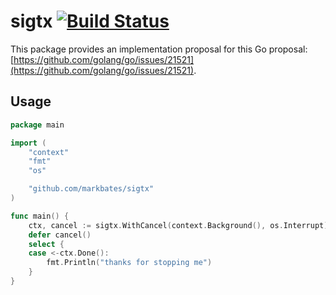 # sigtx [![Build Status](https://travis-ci.org/markbates/sigtx.svg?branch=master)](https://travis-ci.org/markbates/sigtx)

This package provides an implementation proposal for this Go proposal: [https://github.com/golang/go/issues/21521](https://github.com/golang/go/issues/21521).

## Usage

```go
package main

import (
	"context"
	"fmt"
	"os"

	"github.com/markbates/sigtx"
)

func main() {
	ctx, cancel := sigtx.WithCancel(context.Background(), os.Interrupt)
	defer cancel()
	select {
	case <-ctx.Done():
		fmt.Println("thanks for stopping me")
	}
}
```
